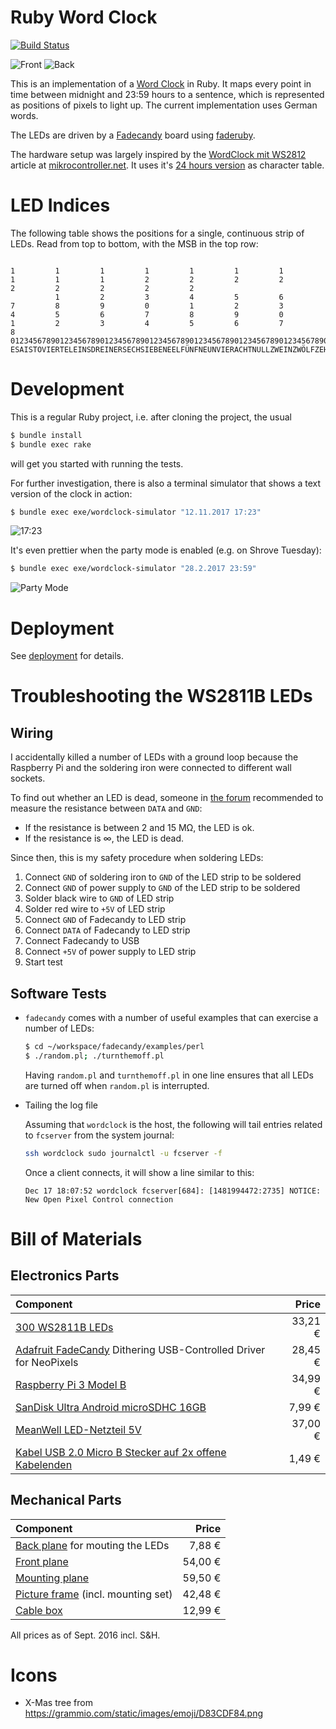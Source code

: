 # Ruby Word Clock

[![Build Status](https://app.travis-ci.com/suhlig/wordclock.svg?branch=master)](https://app.travis-ci.com/suhlig/wordclock)

![Front](doc/front.jpg) ![Back](doc/back.jpg)

This is an implementation of a [Word Clock](http://www.instructables.com/id/Wordclock/) in Ruby. It maps every point in time between midnight and 23:59 hours to a sentence, which is represented as positions of pixels to light up. The current implementation uses German words.

The LEDs are driven by a [Fadecandy](https://github.com/scanlime/fadecandy) board using [faderuby](https://github.com/JamesHarrison/faderuby).

The hardware setup was largely inspired by the [WordClock mit WS2812](https://www.mikrocontroller.net/articles/WordClock_mit_WS2812) article at [mikrocontroller.net](https://www.mikrocontroller.net/). It uses it's [24 hours version](https://www.mikrocontroller.net/wikifiles/1/12/WordClock24h-Frontplatte-800x800.png) as character table.

# LED Indices

The following table shows the positions for a single, continuous strip of LEDs. Read from top to bottom, with the MSB in the top row:

```
                                                                                                    1         1         1         1         1         1         1         1         1         1         2         2         2         2         2         2         2         2         2
          1         2         3         4         5         6         7         8         9         0         1         2         3         4         5         6         7         8         9         0         1         2         3         4         5         6         7         8
012345678901234567890123456789012345678901234567890123456789012345678901234567890123456789012345678901234567890123456789012345678901234567890123456789012345678901234567890123456789012345678901234567890123456789012345678901234567890123456789012345678901234567890123456789012345678901234567
ESAISTOVIERTELEINSDREINERSECHSIEBENEELFÜNFNEUNVIERACHTNULLZWEINZWÖLFZEHNUNDOZWANZIGVIERZIGDREISSIGFÜNFZIGUHRMINUTENIVORUNDNACHEINDREIVIERTELHALBSIEBENEUNULLZWEINEFÜNFSECHSNACHTVIERDREINSUNDAELFEZEHNZWANZIGGRADREISSIGVIERZIGZWÖLFÜNFZIGMINUTENUHREFRÜHVORABENDSMITTERNACHTSMORGENSWARMMITTAGS
```

# Development

This is a regular Ruby project, i.e. after cloning the project, the usual

```bash
$ bundle install
$ bundle exec rake
```

will get you started with running the tests.

For further investigation, there is also a terminal simulator that shows a text version of the clock in action:

  ```bash
  $ bundle exec exe/wordclock-simulator "12.11.2017 17:23"
  ```

  ![17:23](doc/simulator_1723.png)

It's even prettier when the party mode is enabled (e.g. on Shrove Tuesday):

  ```bash
  $ bundle exec exe/wordclock-simulator "28.2.2017 23:59"
  ```

  ![Party Mode](doc/simulator_party-mode.png)

# Deployment

See [deployment](deployment/README.markdown) for details.

# Troubleshooting the WS2811B LEDs

## Wiring

I accidentally killed a number of LEDs with a ground loop because the Raspberry Pi and the soldering iron were connected to different wall sockets.

To find out whether an LED is dead, someone in [the forum](https://www.mikrocontroller.net/topic/385955) recommended to measure the resistance between `DATA` and `GND`:

* If the resistance is between 2 and 15 MΩ, the LED is ok.
* If the resistance is ∞, the LED is dead.

Since then, this is my safety procedure when soldering LEDs:

1. Connect `GND` of soldering iron to `GND` of the LED strip to be soldered
1. Connect `GND` of power supply to `GND` of the LED strip to be soldered
1. Solder black wire to `GND` of LED strip
1. Solder red wire to `+5V` of LED strip
1. Connect `GND` of Fadecandy to LED strip
1. Connect `DATA` of Fadecandy to LED strip
1. Connect Fadecandy to USB
1. Connect `+5V` of power supply to LED strip
1. Start test

## Software Tests

* `fadecandy` comes with a number of useful examples that can exercise a number of LEDs:

  ```bash
  $ cd ~/workspace/fadecandy/examples/perl
  $ ./random.pl; ./turnthemoff.pl
  ```

  Having `random.pl` and `turnthemoff.pl` in one line ensures that all LEDs are turned off when `random.pl` is interrupted.

* Tailing the log file

  Assuming that `wordclock` is the host, the following will tail entries related to  `fcserver` from the system journal:

  ```bash
  ssh wordclock sudo journalctl -u fcserver -f
  ```

  Once a client connects, it will show a line similar to this:

  ```
  Dec 17 18:07:52 wordclock fcserver[684]: [1481994472:2735] NOTICE: New Open Pixel Control connection
  ```

# Bill of Materials

## Electronics Parts

| Component |   Price |
| :-------- | ------: |
| [300 WS2811B LEDs](https://www.ebay.de/itm/222192610445) | 33,21 € |
| [Adafruit FadeCandy](http://www.exp-tech.de/adafruit-fadecandy-dithering-usb-controlled-driver-for-neopixels) Dithering USB-Controlled Driver for NeoPixels | 28,45 € |
| [Raspberry Pi 3 Model B](https://www.amazon.de/dp/B01CEFWQFA/) | 34,99 € |
| [SanDisk Ultra Android microSDHC 16GB](https://www.amazon.de/dp/B013UDL5V6/) | 7,99 € |
| [MeanWell LED-Netzteil 5V](https://www.ebay.de/itm/310840219652) | 37,00 € |
| [Kabel USB 2.0 Micro B Stecker auf 2x offene Kabelenden](https://www.amazon.de/dp/B01A9GLG6Q/) | 1,49 € |

## Mechanical Parts

| Component |   Price |
| :-------- | ------: |
| [Back plane](https://www.ebay.de/itm/301477115708) for mouting the LEDs | 7,88 € |
| [Front plane](https://www.mikrocontroller.net/articles/WordClock_mit_WS2812#WC24h_Sammelbestellung_Frontplatten) |  54,00 € |
| [Mounting plane](https://www.mikrocontroller.net/articles/WordClock_mit_WS2812#WC24h_Sammelbestellung_Zwischenb.C3.B6den) | 59,50 € |
| [Picture frame](https://www.alutech.de/alu---zuschnitt-profil-18.html) (incl. mounting set) | 42,48 € |
| [Cable box](https://www.amazon.de/dp/B01C6V7OP4/) | 12,99 € |

All prices as of Sept. 2016 incl. S&H.

# Icons

* X-Mas tree from https://grammio.com/static/images/emoji/D83CDF84.png
